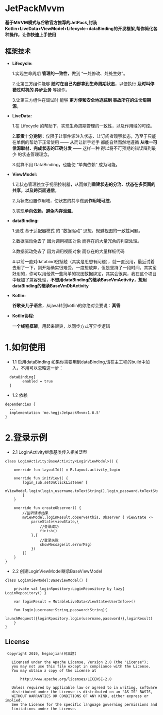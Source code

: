 # JetPackMvvm
**基于MVVM模式与谷歌官方推荐的JetPack,封装Kotlin+LiveData+ViewModel+Lifecycle+dataBinding的开发框架,帮你简化各种操作，让你快速上手使用**  

## 框架技术  

- **Lifecycle:**

  1.实现生命周期  **管理的一致性**，做到 “一处修改、处处生效”。  
  
  2.让第三方组件能够 **随时在自己内部拿到生命周期状态**，以便执行 **及时叫停 错过时机的 异步业务** 等操作。  
  
  3.让第三方组件在调试时 能够 **更方便和安全地追踪到 事故所在的生命周期源**。  
  
- **LiveData:**

  1.在 Lifecycle 的帮助下，实现生命周期管理的一致性，以及作用域的可控。  
  
  2.**职责十分克制**：仅限于让事件源注入状态、让订阅者观察状态，乃至于只能在单例的帮助下正常使用 —— 从而让新手老手 都能自然而然地遵循 **从唯一可信源取材、完成状态的正确分发** —— 这样一种 得以将不可预期的错误降到最少 的状态管理理念。  
  
  3.就算不用 DataBinding，也能使 “单向依赖” 成为可能。  
  
- **ViewModel:**  

  1.让状态管理独立于视图控制器，从而做到**重建状态的分治、状态在多页面的共享，以及跨页面通信**。
  
  2.为状态设置作用域，使状态的共享做到**作用域可控**。  
  
  3.实现**单向依赖，避免内存泄漏**。 
  
- **dataBinding:**
  
  1.通过 基于适配器模式 的 “数据驱动” 思想，规避视图的一致性问题。  
  
  2.数据驱动免去了 因为调用视图对象 而存在的大量冗余的判空处理。  
  
  3.数据驱动免去了 因为调用视图对象 而存在的大量样板代码  
  
  4.以前一直对databind很抵触（其实是思想有问题），就一直没用，最近试着去用了一下，刚开始确实很难受，一度想放弃，但是坚持了一段时间，其实蛮好用的，你可以用他做一些简单的视图数据绑定，其实会很爽，我在这个项目中我加了兼容处理，**不想用dataBinding的继承BaseVmActivity，想用dataBinding的继承BaseVmDbActivity**
  
- **Kotlin:**

  **谷歌亲儿子语言**，从java转到kotlin的你绝对会要说：**真香**
  
- **Kotlin协程:**  

  **一个线程框架**，用起来很爽，以同步方式写异步逻辑

# 1.如何使用

- 1.1 启用dataBinding 如果你需要用到dataBinding,请在主工程的build中加入，不用可以忽略这一步：
```
  dataBinding{
        enabled = true
  }
```
- 1.2 依赖
```
dependencies {
  ...
  implementation 'me.hegj:JetpackMvvm:1.0.5'
}

```
# 2.登录示例  

- 2.1 LoginActivity继承基类传入相关泛型
```
class LoginActivity:BaseActivity<LoginViewModel>() {

    override fun layoutId() = R.layout.activity_login

    override fun initView() {
        login_sub.setOnClickListener {
            mViewModel.login(login_username.toTextString(),login_password.toTextString())
        }
    }

    override fun createObserver() {
        //监听请求结果
        mViewModel.loginResult.observe(this, Observer { viewState ->
            parseState(viewState,{
                //登录成功
                finish()
            },{
                //登录失败
                showMessage(it.errorMsg)
            })
        })
    }
}
```
- 2.2 创建LoginViewModel继承BaseViewModel
```
class LoginViewModel:BaseViewModel() {

    private val loginRpository:LoginRepository by lazy{ LoginRepository() }

    var loginResult = MutableLiveData<ViewState<UserInfo>>()

    fun login(username:String,password:String){
        launchRequest({loginRpository.login(username,password)},loginResult)
    }
}
```
## License
```
 Copyright 2019, hegaojian(何高建)       
  
   Licensed under the Apache License, Version 2.0 (the "License");
   you may not use this file except in compliance with the License.
   You may obtain a copy of the License at 
 
       http://www.apache.org/licenses/LICENSE-2.0 

   Unless required by applicable law or agreed to in writing, software
   distributed under the License is distributed on an "AS IS" BASIS,
   WITHOUT WARRANTIES OR CONDITIONS OF ANY KIND, either express or implied.
   See the License for the specific language governing permissions and
   limitations under the License.
```

